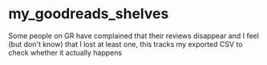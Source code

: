 # my_goodreads_shelves
Some people on GR have complained that their reviews disappear and I feel (but don't know) that I lost at least one, this tracks my exported CSV to check whether it actually happens
